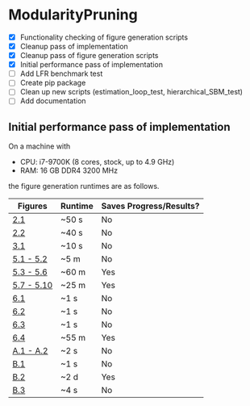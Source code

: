 # ModularityPruning

- [X] Functionality checking of figure generation scripts
- [X] Cleanup pass of implementation
- [X] Cleanup pass of figure generation scripts
- [X] Initial performance pass of implementation
- [ ] Add LFR benchmark test
- [ ] Create pip package
- [ ] Clean up new scripts (estimation_loop_test, hierarchical_SBM_test)
- [ ] Add documentation

## Initial performance pass of implementation

On a machine with

 - CPU: i7-9700K (8 cores, stock, up to 4.9 GHz)
 - RAM: 16 GB DDR4 3200 MHz

the figure generation runtimes are as follows.

| Figures | Runtime | Saves Progress/Results? |
|---------|---------|-----------------|
| [2.1](karate_club_gamma_estimates/karate_club_gamma_estimates.py) | ~50 s | No
| [2.2](karate_club_gamma_estimates/karate_club_estimates_per_community.py) | ~40 s | No
| [3.1](example_figures/plot_champ_example.py) | ~10 s | No
| [5.1 - 5.2](karate_club_test/karate_club_test.py) | ~5 m | No
| [5.3 - 5.6](synthetic_easy_regime/easy_regime_generation.py) | ~60 m | Yes
| [5.7 - 5.10](lazega_law_firm/lazega_figures.py) | ~25 m | Yes
| [6.1](plot_duality_details/plot_maximum_gamma_estimates.py) | ~1 s | No
| [6.2](plot_duality_details/plot_maximum_gamma_estimates_in_omega_space.py) | ~1 s | No
| [6.3](plot_duality_details/plot_maximum_gamma_estimates_general.py) | ~1 s | No
| [6.4](social_networks/SNAP_boxplot.py) | ~55 m | Yes
| [A.1 - A.2](plot_duality_details/plot_gamma_omega_duality.py) | ~2 s | No
| [B.1](bistable_SBM/plot_bistable_SBM_analytic.py) | ~1 s | No
| [B.2](bistable_SBM/bistable_SBM_test_constant_probs.py) | ~2 d | Yes
| [B.3](bistable_SBM/plot_bistable_SBM_realizations.py) | ~4 s | No

